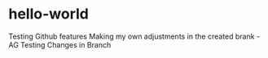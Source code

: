 # hello-world
Testing Github features
Making my own adjustments in the created brank - AG
Testing Changes in Branch 

